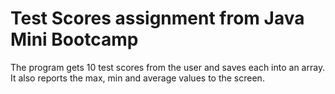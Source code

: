 # Test Scores assignment from Java Mini Bootcamp

The program gets 10 test scores from the user and saves each into an array. It also reports the max, min and average values to the screen.
